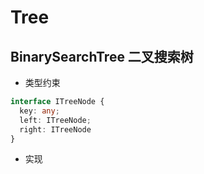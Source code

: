 # Tree

## BinarySearchTree 二叉搜索树
- 类型约束
```ts
interface ITreeNode {
  key: any;
  left: ITreeNode;
  right: ITreeNode
}

```

- 实现
```ts
```
